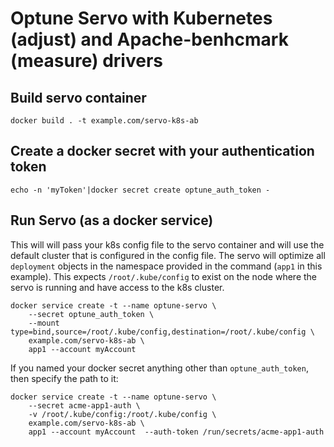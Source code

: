 # Optune Servo with Kubernetes (adjust) and Apache-benhcmark (measure) drivers

## Build servo container
```
docker build . -t example.com/servo-k8s-ab
```    

## Create a docker secret with your authentication token
```
echo -n 'myToken'|docker secret create optune_auth_token -
```

## Run Servo (as a docker service)
This will will pass your k8s config file to the servo container and will use the default cluster that is configured in the config file. The servo will optimize all `deployment` objects in the namespace provided in the command (`app1` in this example). This expects `/root/.kube/config` to exist on the node where the servo is running and have access to the k8s cluster.

```
docker service create -t --name optune-servo \
    --secret optune_auth_token \
    --mount type=bind,source=/root/.kube/config,destination=/root/.kube/config \
    example.com/servo-k8s-ab \
    app1 --account myAccount
```    

If you named your docker secret anything other than `optune_auth_token`, then specify the path to it:
```
docker service create -t --name optune-servo \
    --secret acme-app1-auth \
    -v /root/.kube/config:/root/.kube/config \
    example.com/servo-k8s-ab \
    app1 --account myAccount  --auth-token /run/secrets/acme-app1-auth
```    

